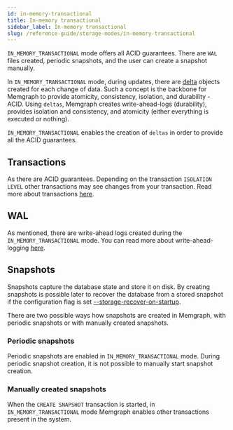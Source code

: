 ```yaml
---
id: in-memory-transactional
title: In-memory transactional
sidebar_label: In-memory transactional
slug: /reference-guide/storage-modes/in-memory-transactional
---
```


`IN_MEMORY_TRANSACTIONAL` mode offers all ACID guarantees. There are `WAL` files created, periodic snapshots, and the user can create a snapshot manually. 

In `IN_MEMORY_TRANSACTIONAL` mode, during updates, there are [delta](../../under-the-hood/storage.md#delta-memory-layout) objects created for each change of data. Such a concept is the backbone for 
Memgraph to provide atomicity, consistency, isolation, and durability - ACID. Using `deltas`, Memgraph creates write-ahead-logs (durability), provides isolation and consistency, and atomicity (either everything is executed or nothing).

`IN_MEMORY_TRANSACTIONAL` enables the creation of `deltas` in order to provide all the ACID guarantees.


## Transactions

As there are ACID guarantees. Depending on the transaction `ISOLATION LEVEL` other transactions may see changes from your transaction. Read more about transactions [here](../transactions.md).

## WAL

As mentioned, there are write-ahead logs created during the `IN_MEMORY_TRANSACTIONAL` mode. You can read more about write-ahead-logging [here](../backup.md#write-ahead-logging).

## Snapshots

Snapshots capture the database state and store it on disk. By creating snapshots is possible later to recover the database from a stored snapshot if the configuration flag is set [--storage-recover-on-startup](../configuration.md#storage). 


There are two possible ways how snapshots are created in Memgraph, with periodic snapshots or with manually created snapshots.

### Periodic snapshots

Periodic snapshots are enabled in `IN_MEMORY_TRANSACTIONAL` mode. During periodic snapshot creation, it is not possible to manually start snapshot creation.


### Manually created snapshots

When the `CREATE SNAPSHOT` transaction is started, in `IN_MEMORY_TRANSACTIONAL` mode Memgraph enables other transactions present in the system.
